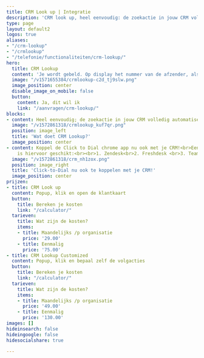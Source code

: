 ```yaml
---
title: CRM Look up | Integratie
description: 'CRM look up, heel eenvoudig: de zoekactie in jouw CRM volledig automatiseren! Dus je wordt gebeld en wij zoeken voor jou de klantgegevens in het CRM erbij en openen deze op je scherm.'
type: page
layout: default2
logos: true
aliases:
- "/crm-lookup"
- "/crmlookup"
- "/telefonie/functionaliteiten/crm-lookup/"
hero:
  title: CRM Lookup
  content: 'Je wordt gebeld. Op display het nummer van de afzender, als je geluk hebt staat hij of zij in je telefoonboek en zie je een naam. Maar als je alles van de beller wilt weten, moet je je CRM openen en de beller opzoeken. Dat kunnen wij nu heel gemakkelijk maken met onze uitbreiding van de <br> <a href="/clicktodial">Click-to-Dial</a> chrome plugin: <b>CRM Lookup.</b>'
  image: "/v1571655384/crmlookup-c2d_tj9slw.png"
  image_position: center
  disable_image_on_mobile: false
  button:
    content: Ja, dit wil ik
    link: "/aanvragen/crm-lookup/"
blocks:
- content: Heel eenvoudig; de zoekactie in jouw CRM volledig automatiseren! Dus je wordt gebeld en wij zoeken voor jou de klantgegevens in het CRM erbij en openen deze op je scherm. Dan kun jij je lekker bezig houden met de inhoud van het gesprek en gemakkelijk de klanthistorie inzien<br><br>Heb je één van onderstaande CRM pakketten? Dan heb je geluk en is de CRM Lookup voor jou al beschikbaar.<br><br><a href="https://www.callvoip.nl/ondersteuning/integraties/handleiding-crm-lookup" class="button">Hoe werkt het?</a>
  image: "/v1572861318/crmlookup_kuf7qr.png"
  position: image_left
  title: 'Wat doet CRM Lookup?'
  image_position: center
- content: Koppel de Click to Dial chrome app nu ook met je CRM!<br>Een groeiend aantal CRM-pakketten
    is hiervoor geschikt:<br><br>1. Zendesk<br>2. Freshdesk <br>3. Teamleader<br>4. Salesforce<br>5. Afas<br>6. Google Contacts<br>7. Office 365 contacts<br>8. Exact Online<br>9. Simplicate<br>10. Zoho CRM<Br>11. Pipedrive<br>12. <a href="/contact/"> Welk pakket wil jij koppelen? Laat het ons weten!</a> 
  image: "/v1572861318/crm_nh1zox.png"
  position: image_right
  title: 'Click-to-Dial nu ook te koppelen met je CRM!'
  image_position: center
prijzen:
- title: CRM Look up
  content: Popup, klik en open de klantkaart
  button:
    title: Bereken je kosten
    link: "/calculator/"
  tarieven:
    title: Wat zijn de kosten?
    items:
    - title: Maandelijks /p organisatie
      price: '29.00'
    - title: Eenmalig
      price: '75.00'
- title: CRM Lookup Customized
  content: Popup, klik en bepaal zelf de volgacties
  button:
    title: Bereken je kosten
    link: "/calculator/"
  tarieven:
    title: Wat zijn de kosten?
    items:
    - title: Maandelijks /p organisatie
      price: '49.00'
    - title: Eenmalig
      price: '130.00'
images: []
hideinsearch: false
hideingoogle: false
hidesocialshare: true

---
```

